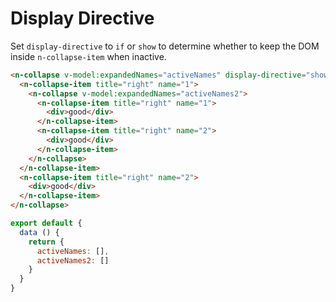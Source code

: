 # Display Directive

Set `display-directive` to `if` or `show` to determine whether to keep the DOM inside `n-collapse-item` when inactive.

```html
<n-collapse v-model:expandedNames="activeNames" display-directive="show">
  <n-collapse-item title="right" name="1">
    <n-collapse v-model:expandedNames="activeNames2">
      <n-collapse-item title="right" name="1">
        <div>good</div>
      </n-collapse-item>
      <n-collapse-item title="right" name="2">
        <div>good</div>
      </n-collapse-item>
    </n-collapse>
  </n-collapse-item>
  <n-collapse-item title="right" name="2">
    <div>good</div>
  </n-collapse-item>
</n-collapse>
```

```js
export default {
  data () {
    return {
      activeNames: [],
      activeNames2: []
    }
  }
}
```
